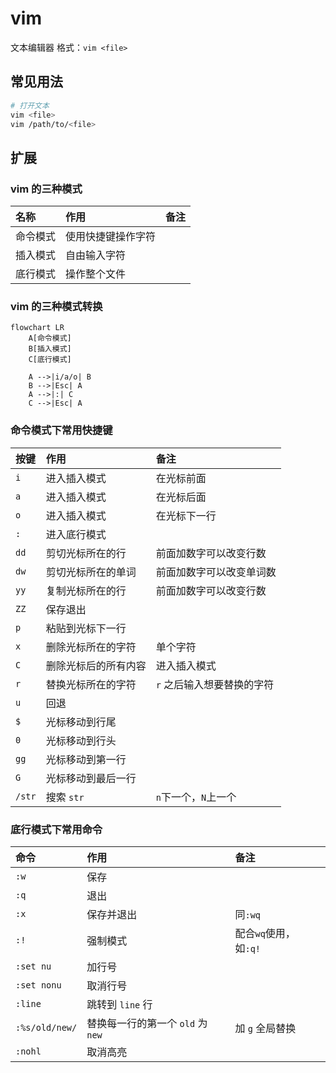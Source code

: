 # vim

文本编辑器
格式：`vim <file>`

## 常见用法
```bash
# 打开文本
vim <file>
vim /path/to/<file>

```


## 扩展
### vim 的三种模式
|名称|作用|备注|
|:-|:-|:-|
|命令模式|使用快捷键操作字符||
|插入模式|自由输入字符||
|底行模式|操作整个文件||

### vim 的三种模式转换
```mermaid
flowchart LR
    A[命令模式]
    B[插入模式]
    C[底行模式]

    A -->|i/a/o| B
    B -->|Esc| A
    A -->|:| C
    C -->|Esc| A
```

### 命令模式下常用快捷键
|按键|作用|备注|
|:-|:-|:-|
|`i`|进入插入模式|在光标前面|
|`a`|进入插入模式|在光标后面|
|`o`|进入插入模式|在光标下一行|
|`:`|进入底行模式||
|`dd`|剪切光标所在的行|前面加数字可以改变行数|
|`dw`|剪切光标所在的单词|前面加数字可以改变单词数|
|`yy`|复制光标所在的行|前面加数字可以改变行数|
|`ZZ`|保存退出||
|`p`|粘贴到光标下一行||
|`x`|删除光标所在的字符|单个字符|
|`C`|删除光标后的所有内容|进入插入模式|
|`r`|替换光标所在的字符|`r` 之后输入想要替换的字符|
|`u`|回退||
|`$`|光标移动到行尾||
|`0`|光标移动到行头||
|`gg`|光标移动到第一行||
|`G`|光标移动到最后一行||
|`/str`|搜索 `str`|`n`下一个，`N`上一个|

### 底行模式下常用命令
|命令|作用|备注|
|:-|:-|:-|
|`:w`|保存||
|`:q`|退出||
|`:x`|保存并退出|同`:wq`|
|`:!`|强制模式|配合`wq`使用，如`:q!`|
|`:set nu`|加行号||
|`:set nonu`|取消行号||
|`:line`|跳转到 `line` 行||
|`:%s/old/new/`|替换每一行的第一个 `old` 为 `new`|加 `g` 全局替换|
|`:nohl`|取消高亮||